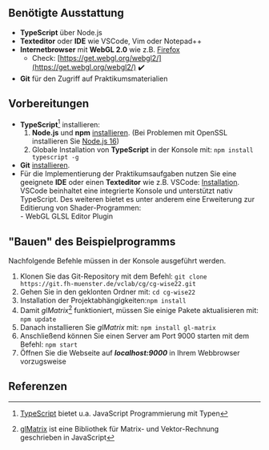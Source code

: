 ## Benötigte Ausstattung
- **TypeScript** über Node.js
- **Texteditor** oder **IDE** wie VSCode, Vim oder Notepad++
- **Internetbrowser** mit **WebGL 2.0** wie z.B. [Firefox](https://www.mozilla.org/de/firefox/new/)
  - Check: [https://get.webgl.org/webgl2/](https://get.webgl.org/webgl2/) :heavy_check_mark:
- **Git** für den Zugriff auf Praktikumsmaterialien

## Vorbereitungen

- **TypeScript**[^1] installieren:
    1. **Node.js** und **npm** [installieren](https://nodejs.org/en/download/). (Bei Problemen mit OpenSSL installieren Sie [Node.js 16](https://nodejs.org/download/release/v16.18.0/))
    2. Globale Installation von **TypeScript** in der Konsole mit: `npm install typescript -g`
- **Git** [installieren](https://git-scm.com/book/en/v2/Getting-Started-Installing-Git). 
- Für die Implementierung der Praktikumsaufgaben nutzen Sie eine geeignete **IDE** oder einen **Texteditor** wie z.B. VSCode: [ Installation](https://code.visualstudio.com/download).  
   VSCode beinhaltet eine integrierte Konsole und unterstützt nativ TypeScript. Des weiteren bietet es unter anderem eine Erweiterung zur Editierung von Shader-Programmen:  
        - WebGL GLSL Editor Plugin  


## "Bauen" des Beispielprogramms
Nachfolgende Befehle müssen in der Konsole ausgeführt werden.

1. Klonen Sie das Git-Repository mit dem Befehl: 
`git clone https://git.fh-muenster.de/vclab/cg/cg-wise22.git`
2. Gehen Sie in den geklonten Ordner mit: `cd cg-wise22`
3. Installation der Projektabhängigkeiten:`npm install`
4. Damit *glMatrix*[^2] funktioniert, müssen Sie einige Pakete aktualisieren mit: `npm update`
5. Danach installieren Sie *glMatrix* mit: `npm install gl-matrix`
6. Anschließend können Sie einen Server am Port 9000 starten mit dem Befehl: `npm start`
7. Öffnen Sie die Webseite auf ***localhost:9000*** in Ihrem Webbrowser vorzugsweise

## Referenzen
[^1]: [TypeScript](https://www.typescriptlang.org/) bietet u.a. JavaScript Programmierung mit Typen 
[^2]: [glMatrix](https://glmatrix.net/) ist eine Bibliothek für Matrix- und Vektor-Rechnung geschrieben in JavaScript


